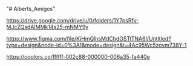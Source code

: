 "# Alberts_Amigos" 

https://drive.google.com/drive/u/0/folders/1Y7psRfv-MJcZQsdAIMMk14s25-mNMY9y

https://www.figma.com/file/KiHmQlhsMdChdOSTtTNA6I/Untitled?type=design&node-id=0%3A1&mode=design&t=4Ac95Wc5zovm738Y-1

https://coolors.co/ffffff-002c88-000000-006a35-fa440e
